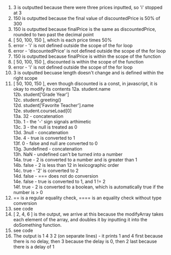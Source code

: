 1. 3 is outputted because there were three prices inputted, so 'i' stopped at 3
2. 150 is outputted because the final value of discountedPrice is 50% of 300
3. 150 is outputted because finalPrice is the same as discountedPrice, rounded to two past the decimal point
4. [ 50, 100, 150 ], which is each price times 50%
5. error - 'i' is not defined outside the scope of the for loop
6. error - 'discountedPrice' is not defined outside the scope of the for loop
7. 150 is outputted because finalPrice is within the scope of the function
8. [ 50, 100, 150 ], discounted is within the scope of the function
9. error - 'i' is not defined outside the scope of the for loop
10. 3 is outputted becuase length doesn't change and is defined within the right scope
11. [ 50, 100, 150 ], even though discounted is a const, in javascript, it is okay to modify its contents
12a. student.name  
12b. student['Grade Year']  
12c. student.greeting()  
12d. student['Favorite Teacher'].name  
12e. student.courseLoad[0]  
13a. 32 - concatenation   
13b. 1 - the '-' sign signals arthimetic  
13c. 3 - the null is treated as 0  
13d. 3null - concatenation  
13e. 4 - true is converted to 1  
13f. 0 - false and null are converted to 0  
13g. 3undefined - concatenation  
13h. NaN - undefined can't be turned into a number  
14a. true - 2 is converted to a number and is greater than 1  
14b. false - 2 is less than 12 in lexicographic order  
14c. true - '2' is converted to 2  
14d. false - === does not do conversion  
14e. false - true is converted to 1, and 1 != 2  
14f. true - 2 is converted to a boolean, which is automatically true if the number is > 0  
15. == is a regular equality check, ==== is an equality check without type conversion
16. see code
17. [ 2, 4, 6 ] is the output, we arrive at this because the modifyArray takes each element of the array, and doubles it by inputting it into the doSomething function. 
18. see code
19. The output is 1 4 3 2 (on separate lines) - it prints 1 and 4 first because there is no delay, then 3 because the delay is 0, then 2 last because there is a delay of 1

